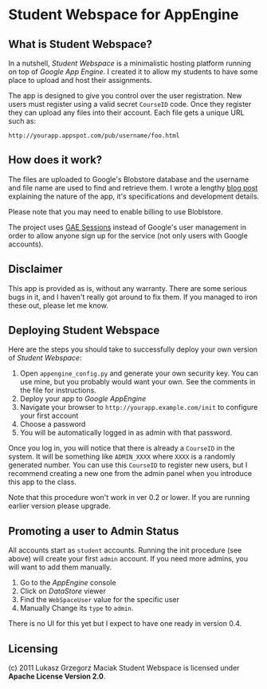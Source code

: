 Student Webspace for AppEngine
==============================

What is Student Webspace?
-------------------------

In a nutshell, *Student Webspace* is a minimalistic hosting platform running on top of *Google App Engine*. I created it to allow my students to have some place to upload and host their assignments.

The app is designed to give you control over the user registration. New users must register using a valid secret `CourseID` code. Once they register they can upload any files into their account. Each file gets a unique URL such as:

    http://yourapp.appspot.com/pub/username/foo.html

How does it work?
-----------------

The files are uploaded to Google's Blobstore database and the username and file name are used to find and retrieve them. I wrote a lengthy [blog post](http://www.terminally-incoherent.com/blog/2011/03/28/student-webspace-in-the-cloud-google-app-engine/) explaining the nature of the app, it's specifications and development details.

Please note that you may need to enable billing to use Bloblstore.

The project uses [GAE Sessions](https://github.com/dound/gae-sessions) instead of Google's user management in order to allow anyone sign up for the service (not only users with Google accounts).

Disclaimer
----------

This app is provided as is, without any warranty. There are some serious bugs in it, and I haven't really got around to fix them. If you managed to iron these out, please let me know.

Deploying Student Webspace
--------------------------

Here are the steps you should take to successfully deploy your own version of *Student Webspace*:

  1. Open `appengine_config.py` and generate your own security key. You can use mine, but you probably would want your own. See the comments in the file for instructions.
  1. Deploy your app to *Google AppEngine*
  1. Navigate your browser to `http://yourapp.example.com/init` to configure your first account
  1. Choose a password
  1. You will be automatically logged in as admin with that password.

Once you log in, you will notice that there is already a `CourseID` in the system. It will be something like `ADMIN_XXXX` where `XXXX` is a randomly generated number. You can use this `CourseID` to register new users, but I recommend creating a new one from the admin panel when you introduce this app to the class.

Note that this procedure won't work in ver 0.2 or lower. If you are running earlier version please upgrade.

Promoting a user to Admin Status
--------------------------------

All accounts start as `student` accounts. Running the init procedure (see above) will create your first `admin` account. If you need more admins, you will want to add them manually. 

  1. Go to the *AppEngine* console 
  1. Click on *DataStore* viewer 
  1. Find the `WebSpaceUser` value for the specific user 
  1. Manually Change its `type` to `admin`. 

There is no UI for this yet but I expect to have one ready in version 0.4.

Licensing
---------
(c) 2011 Lukasz Grzegorz Maciak
Student Webspace is licensed under **Apache License Version 2.0**.
